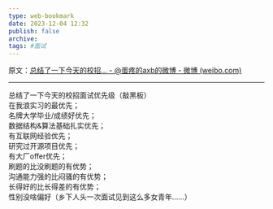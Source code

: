 ```yaml
---
type: web-bookmark
date: 2023-12-04 12:32
publish: false
archive: 
tags: #面试 
---
```

原文：[总结了一下今天的校招... - @蛋疼的axb的微博 - 微博 (weibo.com)](https://weibo.com/1809500942/EfTTUpY9u)

---

总结了一下今天的校招面试优先级（敲黑板）  
在我浪实习的最优先；  
名牌大学毕业/成绩好优先；  
数据结构&算法基础扎实优先；  
有互联网经验优先；  
研究过开源项目优先；  
有大厂offer优先；  
刷题的比没刷题的有优势；  
沟通能力强的比闷骚的有优势；  
长得好的比长得差的有优势；  
性别没啥偏好（乡下人头一次面试见到这么多女青年……）